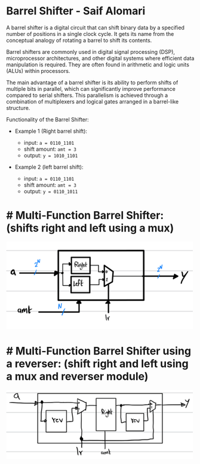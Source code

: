 # Barrel Shifter - Saif Alomari

A barrel shifter is a digital circuit that can shift binary data by a specified number of positions in a single clock cycle. It gets its name from the conceptual analogy of rotating a barrel to shift its contents.

Barrel shifters are commonly used in digital signal processing (DSP), microprocessor architectures, and other digital systems where efficient data manipulation is required. They are often found in arithmetic and logic units (ALUs) within processors.

The main advantage of a barrel shifter is its ability to perform shifts of multiple bits in parallel, which can significantly improve performance compared to serial shifters. This parallelism is achieved through a combination of multiplexers and logical gates arranged in a barrel-like structure.

Functionality of the Barrel Shifter: 
- Example 1 (Right barrel shift): 
    - input:        `a = 0110_1101`
    - shift amount: `amt = 3`    
    - output:        `y = 1010_1101`

- Example 2 (left barrel shift):
    - input:        `a = 0110_1101`
    - shift amount: `amt = 3`    
    - output:        `y = 0110_1011`



# # Multi-Function Barrel Shifter: (shifts right and left using a mux) 

<img src='./pictures/multi_function_barrel_shifter.jpg' width='500'>


# # Multi-Function Barrel Shifter using a reverser: (shift right and left using a mux and reverser module)

<img src='./pictures/multi_function_barrel_shifter_reverser.jpg' width='500'>

